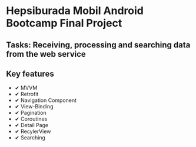 # Hepsiburada Mobil Android Bootcamp Final Project

## Tasks: Receiving, processing and searching data from the web service

## Key features
 
 * ✔ MVVM
 * ✔ Retrofit
 * ✔ Navigation Component
 * ✔ View-Binding
 * ✔ Pagination
 * ✔ Coroutines
 * ✔ Detail Page
 * ✔ RecylerView
 * ✔ Searching
